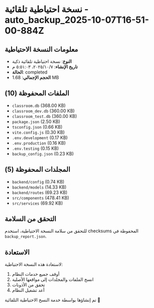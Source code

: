 # نسخة احتياطية تلقائية - auto_backup_2025-10-07T16-51-00-884Z

## معلومات النسخة الاحتياطية
- **النوع**: نسخة احتياطية تلقائية ذكية
- **تاريخ الإنشاء**: ٧‏/١٠‏/٢٠٢٥، ٥:٥١:٠٣ م
- **الحالة**: completed
- **الحجم الإجمالي**: 1.68 MB

## الملفات المحفوظة (10)
- `classroom.db` (368.00 KB)
- `classroom_dev.db` (360.00 KB)
- `classroom_test.db` (360.00 KB)
- `package.json` (2.50 KB)
- `tsconfig.json` (0.66 KB)
- `vite.config.js` (0.30 KB)
- `.env.development` (0.17 KB)
- `.env.production` (0.16 KB)
- `.env.testing` (0.15 KB)
- `backup_config.json` (0.23 KB)

## المجلدات المحفوظة (5)
- `backend/config` (0.74 KB)
- `backend/models` (14.33 KB)
- `backend/routes` (69.23 KB)
- `src/components` (478.41 KB)
- `src/services` (69.92 KB)

## التحقق من السلامة
للتحقق من سلامة النسخة الاحتياطية، استخدم checksums المحفوظة في `backup_report.json`.

## الاستعادة
لاستعادة هذه النسخة الاحتياطية:
1. أوقف جميع خدمات النظام
2. انسخ الملفات والمجلدات إلى مواقعها الأصلية
3. تحقق من الأذونات
4. أعد تشغيل النظام

تم إنشاؤها بواسطة خدمة النسخ الاحتياطية التلقائية 🤖
